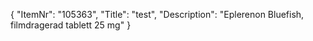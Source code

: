 {
  "ItemNr": "105363",
  "Title": "test",
  "Description": "Eplerenon Bluefish, filmdragerad tablett 25 mg"
}